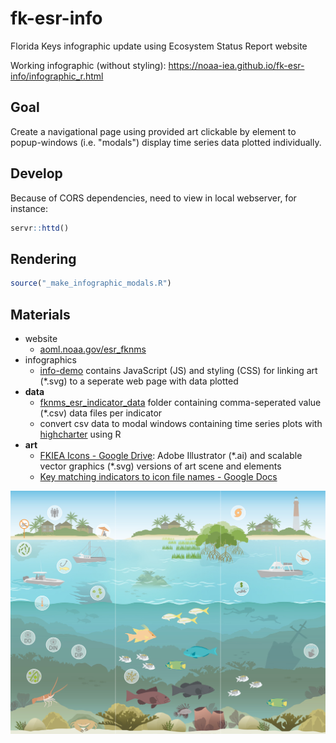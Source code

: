# fk-esr-info
Florida Keys infographic update using Ecosystem Status Report website

Working infographic (without styling): https://noaa-iea.github.io/fk-esr-info/infographic_r.html

## Goal

Create a navigational page using provided art clickable by element to popup-windows (i.e. "modals") display time series data plotted individually.

## Develop

Because of CORS dependencies, need to view in local webserver, for instance:

```r
servr::httd()
```

## Rendering

```r
source("_make_infographic_modals.R")
```

## Materials

- website
  * [aoml.noaa.gov/esr_fknms](https://www.aoml.noaa.gov/esr_fknms)
- infographics
  * [info-demo](https://github.com/marinebon/info-demo) contains JavaScript (JS) and styling (CSS) for linking art (\*.svg) to a seperate web page with data plotted
- **data**
  * [fknms_esr_indicator_data](https://github.com/marinebon/fk-esr-info/tree/main/data/fknms_esr_indicator_data) folder containing comma-seperated value (\*.csv) data files per indicator
  * convert csv data to modal windows containing time series plots with [highcharter](https://jkunst.com/highcharter/articles/highcharts.html) using R
- **art**
  * [FKIEA Icons - Google Drive](https://drive.google.com/drive/u/3/folders/14hT-XPPxkwZ8NgV9PfVZDbGR8dWS8Xnc): Adobe Illustrator (\*.ai) and scalable vector graphics (\*.svg) versions of art scene and elements
  * [Key matching indicators to icon file names - Google Docs](https://docs.google.com/document/d/1Um7RmjAa4BLdokMcWZhMf40JTDgbB5qOzWRJsvRGDuw/edit)

![](https://raw.githubusercontent.com/marinebon/fk-esr-info/main/images/FKIEA_Ecosystem%20full%20infographic%20trypticsm.jpg)

  
  
